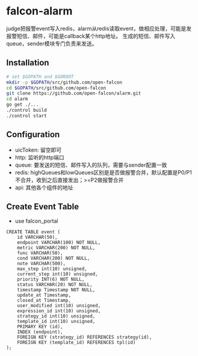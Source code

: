 falcon-alarm
============

judge把报警event写入redis，alarm从redis读取event，做相应处理，可能是发报警短信、邮件，可能是callback某个http地址。
生成的短信、邮件写入queue，sender模块专门负责来发送。


## Installation

```bash
# set $GOPATH and $GOROOT
mkdir -p $GOPATH/src/github.com/open-falcon
cd $GOPATH/src/github.com/open-falcon
git clone https://github.com/open-falcon/alarm.git
cd alarm
go get ./...
./control build
./control start
```

## Configuration

- uicToken: 留空即可
- http: 监听的http端口
- queue: 要发送的短信、邮件写入的队列，需要与sender配置一致
- redis: highQueues和lowQueues区别是是否做报警合并，默认配置是P0/P1不合并，收到之后直接发出；>=P2做报警合并
- api: 其他各个组件的地址

## Create Event Table
* use falcon_portal
```
CREATE TABLE event (
	id VARCHAR(50),
	endpoint VARCHAR(100) NOT NULL,
	metric VARCHAR(200) NOT NULL,
	func VARCHAR(50),
	cond VARCHAR(200) NOT NULL,
	note VARCHAR(500),
	max_step int(10) unsigned,
	current_step int(10) unsigned,
	priority INT(6) NOT NULL,
	status VARCHAR(20) NOT NULL,
	timestamp Timestamp NOT NULL,
	update_at Timestamp,
	closed_at Timestamp,
	user_modified int(10) unsigned,
	expression_id int(10) unsigned,
	strategy_id int(10) unsigned,
	template_id int(10) unsigned,
	PRIMARY KEY (id),
	INDEX (endpoint),
	FOREIGN KEY (strategy_id) REFERENCES strategy(id),
	FOREIGN KEY (template_id) REFERENCES tpl(id)
);
```
